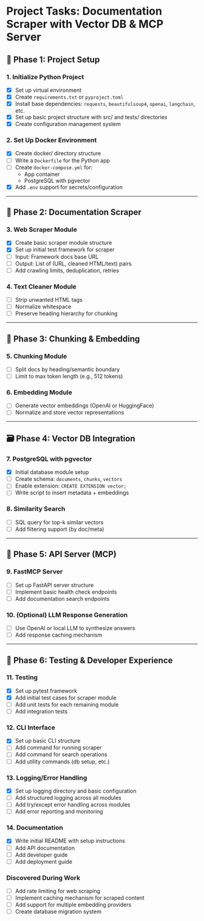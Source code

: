 # Project Tasks: Documentation Scraper with Vector DB & MCP Server

## 🚧 Phase 1: Project Setup

### 1. Initialize Python Project
- [x] Set up virtual environment
- [x] Create `requirements.txt` or `pyproject.toml`
- [x] Install base dependencies: `requests`, `beautifulsoup4`, `openai`, `langchain`, etc.
- [x] Set up basic project structure with src/ and tests/ directories
- [x] Create configuration management system

### 2. Set Up Docker Environment
- [x] Create docker/ directory structure
- [ ] Write a `Dockerfile` for the Python app
- [ ] Create `docker-compose.yml` for:
  - App container
  - PostgreSQL with pgvector
- [x] Add `.env` support for secrets/configuration

---

## 🔸 Phase 2: Documentation Scraper

### 3. Web Scraper Module
- [x] Create basic scraper module structure
- [x] Set up initial test framework for scraper
- [ ] Input: Framework docs base URL
- [ ] Output: List of (URL, cleaned HTML/text) pairs
- [ ] Add crawling limits, deduplication, retries

### 4. Text Cleaner Module
- [ ] Strip unwanted HTML tags
- [ ] Normalize whitespace
- [ ] Preserve heading hierarchy for chunking

---

## 🧠 Phase 3: Chunking & Embedding

### 5. Chunking Module
- [ ] Split docs by heading/semantic boundary
- [ ] Limit to max token length (e.g., 512 tokens)

### 6. Embedding Module
- [ ] Generate vector embeddings (OpenAI or HuggingFace)
- [ ] Normalize and store vector representations

---

## 🗃️ Phase 4: Vector DB Integration

### 7. PostgreSQL with pgvector
- [x] Initial database module setup
- [ ] Create schema: `documents`, `chunks`, `vectors`
- [ ] Enable extension: `CREATE EXTENSION vector;`
- [ ] Write script to insert metadata + embeddings

### 8. Similarity Search
- [ ] SQL query for top-k similar vectors
- [ ] Add filtering support (by doc/meta)

---

## 🧰 Phase 5: API Server (MCP)

### 9. FastMCP Server
- [ ] Set up FastAPI server structure
- [ ] Implement basic health check endpoints
- [ ] Add documentation search endpoints

### 10. (Optional) LLM Response Generation
- [ ] Use OpenAI or local LLM to synthesize answers
- [ ] Add response caching mechanism

---

## 🧪 Phase 6: Testing & Developer Experience

### 11. Testing
- [x] Set up pytest framework
- [x] Add initial test cases for scraper module
- [ ] Add unit tests for each remaining module
- [ ] Add integration tests

### 12. CLI Interface
- [x] Set up basic CLI structure
- [ ] Add command for running scraper
- [ ] Add command for search operations
- [ ] Add utility commands (db setup, etc.)

### 13. Logging/Error Handling
- [x] Set up logging directory and basic configuration
- [ ] Add structured logging across all modules
- [ ] Add try/except error handling across modules
- [ ] Add error reporting and monitoring

### 14. Documentation
- [x] Write initial README with setup instructions
- [ ] Add API documentation
- [ ] Add developer guide
- [ ] Add deployment guide

### Discovered During Work
- [ ] Add rate limiting for web scraping
- [ ] Implement caching mechanism for scraped content
- [ ] Add support for multiple embedding providers
- [ ] Create database migration system

